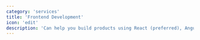 ```yaml
---
category: 'services'
title: 'Frontend Development'
icon: 'edit'
description: 'Can help you build products using React (preferred), Angular (rarely) or any other framework of your choice (a bit of learning to be done)'
---
```


